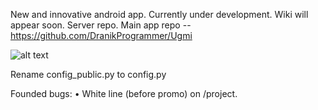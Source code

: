 New and innovative android app. Currently under development. Wiki will appear soon.
Server repo. Main app repo -- https://github.com/DranikProgrammer/Ugmi

![alt text](http://ugmi.me/static/img/logo-dark.png)

Rename config_public.py to config.py






Founded bugs:
• White line (before promo) on /project.
